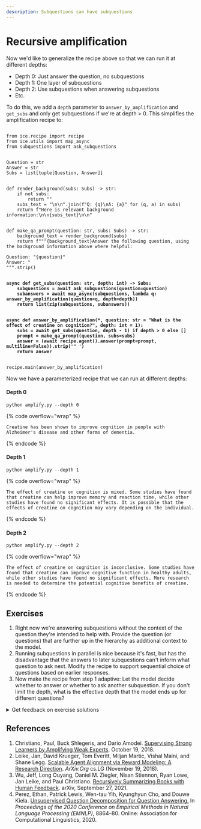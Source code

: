 ```yaml
---
description: Subquestions can have subquestions
---
```


# Recursive amplification

Now we'd like to generalize the recipe above so that we can run it at different depths:

* Depth 0: Just answer the question, no subquestions
* Depth 1: One layer of subquestions
* Depth 2: Use subquestions when answering subquestions
* Etc.

To do this, we add a `depth` parameter to `answer_by_amplification` and `get_subs` and only get subquestions if we're at depth > 0. This simplifies the amplification recipe to:

<pre class="language-python" data-title="amplify.py" data-overflow="wrap"><code class="lang-python">
from ice.recipe import recipe
from ice.utils import map_async
from subquestions import ask_subquestions


Question = str
Answer = str
Subs = list[tuple[Question, Answer]]


def render_background(subs: Subs) -> str:
    if not subs:
        return ""
    subs_text = "\n\n".join(f"Q: {q}\nA: {a}" for (q, a) in subs)
    return f"Here is relevant background information:\n\n{subs_text}\n\n"


def make_qa_prompt(question: str, subs: Subs) -> str:
    background_text = render_background(subs)
    return f"""{background_text}Answer the following question, using the background information above where helpful:

Question: "{question}"
Answer: "
""".strip()


<strong>async def get_subs(question: str, depth: int) -> Subs:
</strong><strong>    subquestions = await ask_subquestions(question=question)
</strong><strong>    subanswers = await map_async(subquestions, lambda q: answer_by_amplification(question=q, depth=depth))
</strong><strong>    return list(zip(subquestions, subanswers))
</strong>

<strong>async def answer_by_amplification(*, question: str = "What is the effect of creatine on cognition?", depth: int = 1):
</strong><strong>    subs = await get_subs(question, depth - 1) if depth > 0 else []
</strong><strong>    prompt = make_qa_prompt(question, subs=subs)
</strong><strong>    answer = (await recipe.agent().answer(prompt=prompt, multiline=False)).strip('" ')
</strong><strong>    return answer
</strong>

recipe.main(answer_by_amplification)</code></pre>

Now we have a parameterized recipe that we can run at different depths:

#### Depth 0

```shell
python amplify.py --depth 0
```

{% code overflow="wrap" %}
```
Creatine has been shown to improve cognition in people with Alzheimer's disease and other forms of dementia.
```
{% endcode %}

#### Depth 1

```shell
python amplify.py --depth 1
```

{% code overflow="wrap" %}
```
The effect of creatine on cognition is mixed. Some studies have found that creatine can help improve memory and reaction time, while other studies have found no significant effects. It is possible that the effects of creatine on cognition may vary depending on the individual.
```
{% endcode %}

#### Depth 2

```shell
python amplify.py --depth 2
```

{% code overflow="wrap" %}
```
The effect of creatine on cognition is inconclusive. Some studies have found that creatine can improve cognitive function in healthy adults, while other studies have found no significant effects. More research is needed to determine the potential cognitive benefits of creatine.
```
{% endcode %}

## Exercises

1. Right now we're answering subquestions without the context of the question they're intended to help with. Provide the question (or questions) that are further up in the hierarchy as additional context to the model.
2. Running subquestions in parallel is nice because it's fast, but has the disadvantage that the answers to later subquestions can't inform what question to ask next. Modify the recipe to support sequential choice of questions based on earlier responses.
3. Now make the recipe from step 1 adaptive: Let the model decide whether to answer or whether to ask another subquestion. If you don't limit the depth, what is the effective depth that the model ends up for different questions?

<details>

<summary>Get feedback on exercise solutions</summary>

If you want feedback on your exercise solutions, submit them through [this form](https://docs.google.com/forms/d/e/1FAIpQLSdNNHeQAT7GIzn4tdsVYCkrVEPMNaZmBFkZCAJdvTvLzUAnzQ/viewform). We—the team at Ought—are happy to give our quick take on whether you missed any interesting ideas.

</details>

## References

1. Christiano, Paul, Buck Shlegeris, and Dario Amodei. [Supervising Strong Learners by Amplifying Weak Experts](https://arxiv.org/abs/1810.08575). October 19, 2018.
2. Leike, Jan, David Krueger, Tom Everitt, Miljan Martic, Vishal Maini, and Shane Legg. [Scalable Agent Alignment via Reward Modeling: A Research Direction](https://arxiv.org/abs/1811.07871). _ArXiv.Org_ cs.LG (November 19, 2018).
3. Wu, Jeff, Long Ouyang, Daniel M. Ziegler, Nisan Stiennon, Ryan Lowe, Jan Leike, and Paul Christiano. [Recursively Summarizing Books with Human Feedback](http://arxiv.org/abs/2109.10862). arXiv, September 27, 2021.
4. Perez, Ethan, Patrick Lewis, Wen-tau Yih, Kyunghyun Cho, and Douwe Kiela. [Unsupervised Question Decomposition for Question Answering.](https://aclanthology.org/2020.emnlp-main.713.pdf) In _Proceedings of the 2020 Conference on Empirical Methods in Natural Language Processing (EMNLP)_, 8864–80. Online: Association for Computational Linguistics, 2020.
